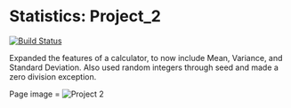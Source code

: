 # Statistics: Project_2
[![Build Status](https://www.travis-ci.com/ajnjit/Project_1.svg?branch=Project_2)](https://www.travis-ci.com/ajnjit/Project_1)

Expanded the features of a calculator, to now include Mean, Variance, and Standard Deviation. Also used random integers through seed and made a zero division exception.

Page image = ![Project 2](https://user-images.githubusercontent.com/85362067/125721386-c41e70cb-12a2-4971-8656-d5e46f349500.png)




